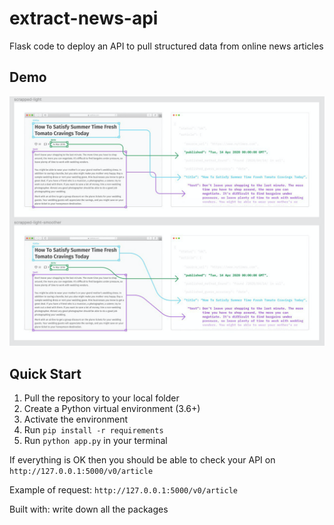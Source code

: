 # extract-news-api
Flask code to deploy an API to pull structured data from online news articles

## Demo
![](extract_image.png)


## Quick Start
1. Pull the repository to your local folder
2. Create a Python virtual environment (3.6+)
3. Activate the environment
4. Run `pip install -r requirements`
5. Run `python app.py` in your terminal 

If everything is OK then you should be able to check your API on `http://127.0.0.1:5000/v0/article`

Example of request: `http://127.0.0.1:5000/v0/article`



Built with:
write down all the packages
